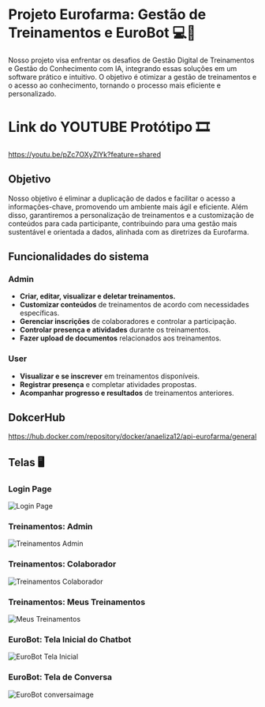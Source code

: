 # Projeto Eurofarma: Gestão de Treinamentos e EuroBot 💻🧬

Nosso projeto visa enfrentar os desafios de Gestão Digital de Treinamentos e Gestão do Conhecimento com IA, integrando essas soluções em um software prático e intuitivo. O objetivo é otimizar a gestão de treinamentos e o acesso ao conhecimento, tornando o processo mais eficiente e personalizado.

# Link do YOUTUBE Protótipo 🎞
https://youtu.be/pZc7OXyZlYk?feature=shared

## Objetivo

Nosso objetivo é eliminar a duplicação de dados e facilitar o acesso a informações-chave, promovendo um ambiente mais ágil e eficiente. Além disso, garantiremos a personalização de treinamentos e a customização de conteúdos para cada participante, contribuindo para uma gestão mais sustentável e orientada a dados, alinhada com as diretrizes da Eurofarma.

## Funcionalidades do sistema

### Admin
- **Criar, editar, visualizar e deletar treinamentos.**
- **Customizar conteúdos** de treinamentos de acordo com necessidades específicas.
- **Gerenciar inscrições** de colaboradores e controlar a participação.
- **Controlar presença e atividades** durante os treinamentos.
- **Fazer upload de documentos** relacionados aos treinamentos.

### User
- **Visualizar e se inscrever** em treinamentos disponíveis.
- **Registrar presença** e completar atividades propostas.
- **Acompanhar progresso e resultados** de treinamentos anteriores.

## DokcerHub
https://hub.docker.com/repository/docker/anaeliza12/api-eurofarma/general

## Telas 🖥️

### Login Page
![Login Page](https://github.com/user-attachments/assets/c1936032-fb63-4711-97d4-a71f39fe7aa3)

### Treinamentos: Admin
![Treinamentos Admin](https://github.com/user-attachments/assets/5d3874cb-15eb-47ee-98d7-e9d31d2f7d26)

### Treinamentos: Colaborador
![Treinamentos Colaborador](https://github.com/user-attachments/assets/c8faa23f-7768-40ce-a60d-215439bc1c78)

### Treinamentos: Meus Treinamentos
![Meus Treinamentos](https://github.com/user-attachments/assets/abde1241-dfee-496e-87e3-cdeac480e904)

### EuroBot: Tela Inicial do Chatbot
![EuroBot Tela Inicial](https://github.com/user-attachments/assets/56662567-5d5e-488d-b378-60fb4ab8b999)

### EuroBot: Tela de Conversa
![EuroBot conversaimage](https://github.com/user-attachments/assets/cfabdbf2-3eda-43e8-9a34-2c1b014a3bed)


